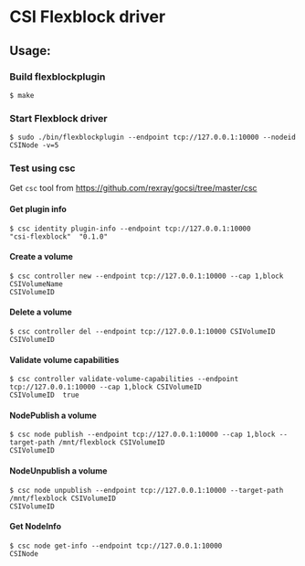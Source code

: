 # CSI Flexblock driver

## Usage:

### Build flexblockplugin
```
$ make
```

### Start Flexblock driver
```
$ sudo ./bin/flexblockplugin --endpoint tcp://127.0.0.1:10000 --nodeid CSINode -v=5
```

### Test using csc
Get ```csc``` tool from https://github.com/rexray/gocsi/tree/master/csc

#### Get plugin info
```
$ csc identity plugin-info --endpoint tcp://127.0.0.1:10000
"csi-flexblock"  "0.1.0"
```

#### Create a volume
```
$ csc controller new --endpoint tcp://127.0.0.1:10000 --cap 1,block CSIVolumeName
CSIVolumeID
```

#### Delete a volume
```
$ csc controller del --endpoint tcp://127.0.0.1:10000 CSIVolumeID
CSIVolumeID
```

#### Validate volume capabilities
```
$ csc controller validate-volume-capabilities --endpoint tcp://127.0.0.1:10000 --cap 1,block CSIVolumeID
CSIVolumeID  true
```

#### NodePublish a volume
```
$ csc node publish --endpoint tcp://127.0.0.1:10000 --cap 1,block --target-path /mnt/flexblock CSIVolumeID
CSIVolumeID
```

#### NodeUnpublish a volume
```
$ csc node unpublish --endpoint tcp://127.0.0.1:10000 --target-path /mnt/flexblock CSIVolumeID
CSIVolumeID
```

#### Get NodeInfo
```
$ csc node get-info --endpoint tcp://127.0.0.1:10000
CSINode
```
